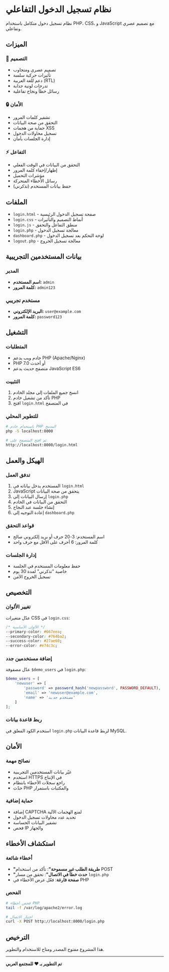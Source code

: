 # نظام تسجيل الدخول التفاعلي

نظام تسجيل دخول متكامل باستخدام PHP، CSS، و JavaScript مع تصميم عصري وتفاعلي.

## الميزات

### 🎨 التصميم
- تصميم عصري ومتجاوب
- تأثيرات حركية سلسة
- دعم للغة العربية (RTL)
- تدرجات لونية جذابة
- رسائل خطأ ونجاح تفاعلية

### 🔒 الأمان
- تشفير كلمات المرور
- التحقق من صحة البيانات
- حماية من هجمات XSS
- تسجيل محاولات الدخول
- إدارة الجلسات بأمان

### ⚡ التفاعل
- التحقق من البيانات في الوقت الفعلي
- إظهار/إخفاء كلمة المرور
- مؤشرات التحميل
- رسائل الأخطاء المتحركة
- حفظ بيانات المستخدم (تذكرني)

## الملفات

- `login.html` - صفحة تسجيل الدخول الرئيسية
- `login.css` - أنماط التصميم والتأثيرات
- `login.js` - منطق التفاعل والتحقق
- `login.php` - معالجة تسجيل الدخول
- `dashboard.php` - لوحة التحكم بعد تسجيل الدخول
- `logout.php` - معالجة تسجيل الخروج

## بيانات المستخدمين التجريبية

### المدير
- **اسم المستخدم:** `admin`
- **كلمة المرور:** `admin123`

### مستخدم تجريبي
- **البريد الإلكتروني:** `user@example.com`
- **كلمة المرور:** `password123`

## التشغيل

### المتطلبات
- خادم ويب يدعم PHP (Apache/Nginx)
- PHP 7.0 أو أحدث
- متصفح حديث يدعم JavaScript ES6

### التثبيت
1. انسخ جميع الملفات إلى مجلد الخادم
2. تأكد من تشغيل خادم PHP
3. افتح `login.html` في المتصفح

### للتطوير المحلي
```bash
# باستخدام خادم PHP المدمج
php -S localhost:8000

# ثم افتح المتصفح على
http://localhost:8000/login.html
```

## الهيكل والعمل

### تدفق العمل
1. المستخدم يدخل بياناته في `login.html`
2. JavaScript يتحقق من صحة البيانات
3. إرسال البيانات إلى `login.php`
4. التحقق من البيانات في الخادم
5. إنشاء جلسة عند النجاح
6. إعادة التوجيه إلى `dashboard.php`

### قواعد التحقق
- اسم المستخدم: 3-20 حرف أو بريد إلكتروني صالح
- كلمة المرور: 6 أحرف على الأقل مع حرف واحد

### إدارة الجلسات
- حفظ معلومات المستخدم في الجلسة
- خاصية "تذكرني" لمدة 30 يوم
- تسجيل الخروج الآمن

## التخصيص

### تغيير الألوان
عدّل متغيرات CSS في `login.css`:
```css
/* الألوان الأساسية */
--primary-color: #667eea;
--secondary-color: #764ba2;
--success-color: #27ae60;
--error-color: #e74c3c;
```

### إضافة مستخدمين جدد
عدّل مصفوفة `$demo_users` في `login.php`:
```php
$demo_users = [
    'newuser' => [
        'password' => password_hash('newpassword', PASSWORD_DEFAULT),
        'email' => 'newuser@example.com',
        'name' => 'مستخدم جديد'
    ]
];
```

### ربط قاعدة بيانات
استخدم الكود المعلق في `login.php` لربط قاعدة البيانات MySQL.

## الأمان

### نصائح مهمة
- غيّر بيانات المستخدمين التجريبية
- استخدم HTTPS في الإنتاج
- راجع سجلات الأخطاء بانتظام
- حدّث PHP والمكتبات باستمرار

### حماية إضافية
- إضافة CAPTCHA لمنع الهجمات الآلية
- تحديد عدد محاولات تسجيل الدخول
- تشفير البيانات الحساسة
- فحص IP والجهاز

## استكشاف الأخطاء

### أخطاء شائعة
- **"طريقة الطلب غير مسموحة"**: تأكد من استخدام POST
- **"حدث خطأ في الاتصال"**: تحقق من مسار `login.php`
- **صفحة فارغة**: فعّل عرض الأخطاء في PHP

### الفحص
```bash
# فحص أخطاء PHP
tail -f /var/log/apache2/error.log

# اختبار الاتصال
curl -X POST http://localhost:8000/login.php
```

## الترخيص

هذا المشروع مفتوح المصدر ومتاح للاستخدام والتطوير.

---

**تم التطوير بـ ❤️ للمجتمع العربي**